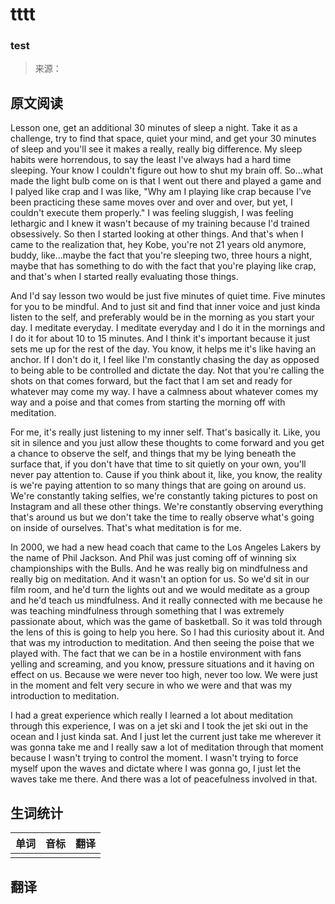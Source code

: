 # tttt

### test

>来源：[]()

## 原文阅读

Lesson one, get an additional 30 minutes of sleep a night. Take it as a challenge, try to find that space, quiet your mind, and get your 30 minutes of sleep and you'll see it makes a really, really big difference. My sleep habits were horrendous, to say the least I've always had a hard time sleeping. Your know I couldn't figure out how to shut my brain off. So...what made the light bulb come on is that I went out there and played a game and I palyed like crap and I was like, "Why am I playing like crap because I've been practicing these same moves over and over and over, but yet, I couldn't execute them properly." I was feeling sluggish, I was feeling lethargic and I knew it wasn't because of my training because I'd trained obsessively. So then I started looking at other things. And that's when I came to the realization that, hey Kobe, you're not 21 years old anymore, buddy, like...maybe the fact that you're sleeping two, three hours a night, maybe that has something to do with the fact that you're playing like crap, and that's when I started really evaluating those things.

And I'd say lesson two would be just five minutes of quiet time. Five minutes for you to be mindful. And to just sit and find that inner voice and just kinda listen to the self, and preferably would be in the morning as you start your day. I meditate everyday. I meditate everyday and I do it in the mornings and I do it for about 10 to 15 minutes. And I think it's important because it just sets me up for the rest of the day. You know, it helps me it's like having an anchor. If I don't do it, I feel like I'm constantly chasing the day as opposed to being able to be controlled and dictate the day. Not that you're calling the shots on that comes forward, but the fact that I am set and ready for whatever may come my way. I have a calmness about whatever comes my way and a poise and that comes from starting the morning off with meditation.

For me, it's really just listening to my inner self. That's basically it. Like, you sit in silence and you just allow these thoughts to come forward and you get a chance to observe the self, and things that my be lying beneath the surface that, if you don't have that time to sit quietly on your own, you'll never pay attention to. Cause if you think about it, like, you know, the reality is we're paying attention to so many things that are going on around us. We're constantly taking selfies, we're constantly taking pictures to post on Instagram and all these other things. We're constantly observing everything that's around us but we don't take the time to really observe what's going on inside of ourselves. That's what meditation is for me.

In 2000, we had a new head coach that came to the Los Angeles Lakers by the name of Phil Jackson. And Phil was just coming off of winning six championships with the Bulls. And he was really big on mindfulness and really big on meditation. And it wasn't an option for us. So we'd sit in our film room, and he'd turn the lights out and we would meditate as a group and he'd teach us mindfulness. And it really connected with me because he was teaching mindfulness through something that I was extremely passionate about, which was the game of basketball. So it was told through the lens of this is going to help you here. So I had this curiosity about it. And that was my introduction to meditation. And then seeing the poise that we played with. The fact that we can be in a hostile environment with fans yelling and screaming, and you know, pressure situations and it having on effect on us. Because we were never too high, never too low. We were just in the moment and felt very secure in who we were and that was my introduction to meditation.

I had a great experience which really I learned a lot about meditation through this experience, I was on a jet ski and I took the jet ski out in the ocean and I just kinda sat. And I just let the current just take me wherever it was gonna take me and I really saw a lot of meditation through that moment because I wasn't trying to control the moment. I wasn't trying to force myself upon the waves and dictate where I was gonna go, I just let the waves take me there. And there was a lot of peacefulness involved in that.

## 生词统计
| 单词 | 音标 | 翻译 |
|-|-|-|
|  |  |  |

## 翻译


<src-rtyAudio :src="`https://rtyxmd.gitee.io/rtyresources2020/November/How%20to%20Survive%20on%20Mars.mp3`"></src-rtyAudio>